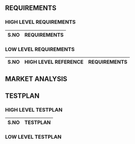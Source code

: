 ## REQUIREMENTS

### HIGH LEVEL REQUIREMENTS
|S.NO|REQUIREMENTS|
|----|------------|

### LOW LEVEL REQUIREMENTS
|S.NO|HIGH LEVEL REFERENCE|REQUIREMENTS|
|----|--------------------|------------|


## MARKET ANALYSIS


## TESTPLAN

### HIGH LEVEL TESTPLAN
|S.NO|TESTPLAN|
|----|--------|

### LOW LEVEL TESTPLAN
